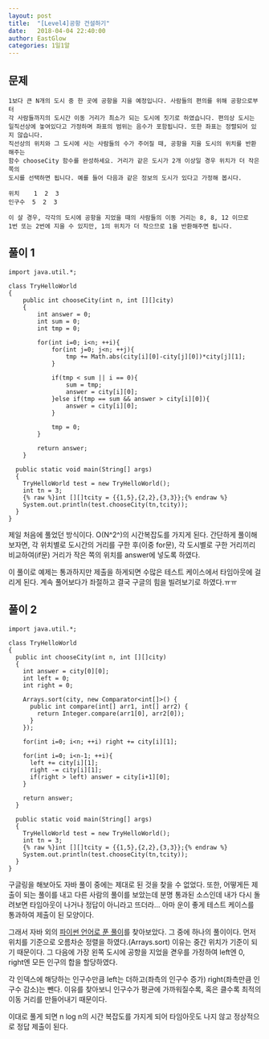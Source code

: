 ```yaml
---
layout: post
title:  "[Level4]공항 건설하기"
date:   2018-04-04 22:40:00
author: EastGlow
categories: 1일1알
---
```

## 문제
```
1보다 큰 N개의 도시 중 한 곳에 공항을 지을 예정입니다. 사람들의 편의를 위해 공항으로부터
각 사람들까지의 도시간 이동 거리가 최소가 되는 도시에 짓기로 하였습니다. 편의상 도시는
일직선상에 놓여있다고 가정하며 좌표의 범위는 음수가 포함됩니다. 또한 좌표는 정렬되어 있지 않습니다.
직선상의 위치와 그 도시에 사는 사람들의 수가 주어질 때, 공항을 지을 도시의 위치를 반환해주는
함수 chooseCity 함수를 완성하세요. 거리가 같은 도시가 2개 이상일 경우 위치가 더 작은 쪽의
도시를 선택하면 됩니다. 예를 들어 다음과 같은 정보의 도시가 있다고 가정해 봅시다.

위치    1  2  3
인구수  5  2  3

이 살 경우, 각각의 도시에 공항을 지었을 때의 사람들의 이동 거리는 8, 8, 12 이므로
1번 또는 2번에 지을 수 있지만, 1의 위치가 더 작으므로 1을 반환해주면 됩니다.
```

## 풀이 1
~~~
import java.util.*;

class TryHelloWorld
{
    public int chooseCity(int n, int [][]city)
    {
        int answer = 0;
        int sum = 0;
        int tmp = 0;

        for(int i=0; i<n; ++i){
            for(int j=0; j<n; ++j){
            	tmp += Math.abs(city[i][0]-city[j][0])*city[j][1];
            }

            if(tmp < sum || i == 0){
                sum = tmp;
                answer = city[i][0];
            }else if(tmp == sum && answer > city[i][0]){
            	answer = city[i][0];
            }

            tmp = 0;
        }

        return answer;
    }
  
  public static void main(String[] args)
  {
    TryHelloWorld test = new TryHelloWorld();
    int tn = 3;
    {% raw %}int [][]tcity = {{1,5},{2,2},{3,3}};{% endraw %}
    System.out.println(test.chooseCity(tn,tcity));
  }
}
~~~
제일 처음에 풀었던 방식이다. O(N^2^)의 시간복잡도를 가지게 된다. 간단하게 풀이해보자면, 각 위치별로 도시간의 거리를 구한 후(이중 for문), 각 도시별로 구한 거리끼리 비교하여(if문) 거리가 작은 쪽의 위치를 answer에 넣도록 하였다.

이 풀이로 예제는 통과하지만 제출을 하게되면 수많은 테스트 케이스에서 타임아웃에 걸리게 된다. 계속 풀어보다가 좌절하고 결국 구글의 힘을 빌려보기로 하였다.ㅠㅠ

## 풀이 2
~~~
import java.util.*;

class TryHelloWorld
{
  public int chooseCity(int n, int [][]city)
  {
    int answer = city[0][0];
    int left = 0;
    int right = 0;

    Arrays.sort(city, new Comparator<int[]>() {
      public int compare(int[] arr1, int[] arr2) {
      	return Integer.compare(arr1[0], arr2[0]);
      }
    });

    for(int i=0; i<n; ++i) right += city[i][1];

    for(int i=0; i<n-1; ++i){
      left += city[i][1];
      right -= city[i][1];
      if(right > left) answer = city[i+1][0];
    }

    return answer;
  }
  
  public static void main(String[] args)
  {
    TryHelloWorld test = new TryHelloWorld();
    int tn = 3;
    {% raw %}int [][]tcity = {{1,5},{2,2},{3,3}};{% endraw %}
    System.out.println(test.chooseCity(tn,tcity));
  }
}
~~~
구글링을 해보아도 자바 풀이 중에는 제대로 된 것을 찾을 수 없었다. 또한, 어떻게든 제출이 되는 풀이를 내고 다른 사람의 풀이를 보았는데 분명 통과된 소스인데 내가 다시 돌려보면 타임아웃이 나거나 정답이 아니라고 뜨더라... 아마 운이 좋게 테스트 케이스를 통과하여 제출이 된 모양이다.

그래서 자바 외의 [파이썬 언어로 푼 풀이](http://blog.bbungsang.kr/solve%20algorithm!/tryhelloworld/2017/11/18/tryhelloworld-level4-choosecity.html)를 찾아보았다. 그 중에 하나의 풀이이다. 먼저 위치를 기준으로 오름차순 정렬을 하였다.(Arrays.sort) 이유는 중간 위치가 기준이 되기 때문이다. 그 다음에 가장 왼쪽 도시에 공항을 지었을 겯우를 가정하여 left엔 0, right엔 모든 인구의 합을 할당하였다.

각 인덱스에 해당하는 인구수만큼 left는 더하고(좌측의 인구수 증가) right(좌측만큼 인구수 감소)는 뺀다. 이유를 찾아보니 인구수가 평균에 가까워질수록, 혹은 클수록 최적의 이동 거리를 만들어내기 때문이다.

이대로 풀게 되면 n log n의 시간 복잡도를 가지게 되어 타임아웃도 나지 않고 정상적으로 정답 제출이 된다.

